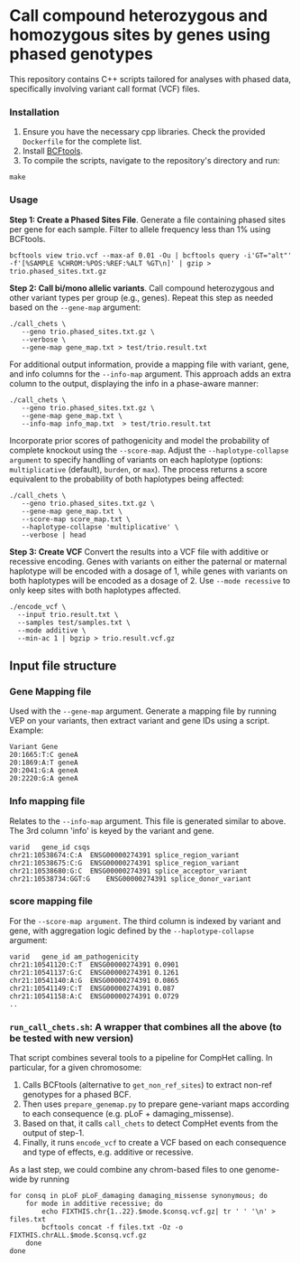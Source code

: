 # Call compound heterozygous and homozygous sites by genes using phased genotypes
This repository contains C++ scripts tailored for analyses with phased data, specifically involving variant call format (VCF) files.

### Installation
1. Ensure you have the necessary cpp libraries. Check the provided `Dockerfile` for the complete list.
2. Install [BCFtools](https://samtools.github.io/bcftools/howtos/install.html).
3. To compile the scripts, navigate to the repository's directory and run:
```
make
```

### Usage

**Step 1: Create a Phased Sites File**.
Generate a file containing phased sites per gene for each sample. Filter to allele frequency less than 1% using BCFtools.

```
bcftools view trio.vcf --max-af 0.01 -Ou | bcftools query -i'GT="alt"' -f'[%SAMPLE %CHROM:%POS:%REF:%ALT %GT\n]' | gzip > trio.phased_sites.txt.gz
```


**Step 2: Call bi/mono allelic variants**.
Call compound heterozygous and other variant types per group (e.g., genes). Repeat this step as needed based on the `--gene-map` argument:

```
./call_chets \
   --geno trio.phased_sites.txt.gz \
   --verbose \
   --gene-map gene_map.txt > test/trio.result.txt
```

For additional output information, provide a mapping file with variant, gene, and info columns for the `--info-map` argument. This approach adds an extra column to the output, displaying the info in a phase-aware manner:

```
./call_chets \
   --geno trio.phased_sites.txt.gz \
   --gene-map gene_map.txt \
   --info-map info_map.txt  > test/trio.result.txt
```

Incorporate prior scores of pathogenicity and model the probability of complete knockout using the `--score-map`. Adjust the `--haplotype-collapse argument` to specify handling of variants on each haplotype (options: `multiplicative` (default), `burden`, or `max`). The process returns a score equivalent to the probability of both haplotypes being affected:

```
./call_chets \
   --geno trio.phased_sites.txt.gz \
   --gene-map gene_map.txt \
   --score-map score_map.txt \
   --haplotype-collapse 'multiplicative' \
   --verbose | head   
```



**Step 3: Create VCF**
Convert the results into a VCF file with additive or recessive encoding. Genes with variants on either the paternal or maternal haplotype  will be encoded with a dosage of 1, while genes with variants on both haplotypes will be encoded as a dosage of 2. Use `--mode recessive` to only keep sites with both haplotypes affected.
```
./encode_vcf \
  --input trio.result.txt \
  --samples test/samples.txt \
  --mode additive \
  --min-ac 1 | bgzip > trio.result.vcf.gz
```

## Input file structure

### Gene Mapping file
Used with the `--gene-map` argument. Generate a mapping file by running VEP on your variants, then extract variant and gene IDs using a script. Example:
```
Variant Gene
20:1665:T:C geneA 
20:1869:A:T geneA 
20:2041:G:A geneA 
20:2220:G:A geneA 
```

### Info mapping file
Relates to  the `--info-map` argument. This file is generated similar to above. The 3rd column 'info' is keyed by the variant and gene.
```
varid	gene_id	csqs
chr21:10538674:C:A	ENSG00000274391	splice_region_variant
chr21:10538675:C:G	ENSG00000274391	splice_region_variant
chr21:10538680:G:C	ENSG00000274391	splice_acceptor_variant
chr21:10538734:GGT:G	ENSG00000274391	splice_donor_variant
```

### score mapping file 
For the `--score-map argument`. The third column is indexed by variant and gene, with aggregation logic defined by the `--haplotype-collapse` argument:
```
varid	gene_id	am_pathogenicity
chr21:10541120:C:T	ENSG00000274391	0.0901
chr21:10541137:G:C	ENSG00000274391	0.1261
chr21:10541140:A:G	ENSG00000274391	0.0865
chr21:10541149:C:T	ENSG00000274391	0.087
chr21:10541158:A:C	ENSG00000274391	0.0729
..
```



### `run_call_chets.sh`: A wrapper that combines all the above (to be tested with new version)
That script combines several tools to a pipeline for CompHet calling. In particular, for a given chromosome:
1. Calls BCFtools (alternative to `get_non_ref_sites`) to extract non-ref genotypes for a phased BCF.
2. Then uses `prepare_genemap.py` to prepare gene-variant maps according to each consequence (e.g. pLoF + damaging_missense).
3. Based on that, it calls `call_chets` to detect CompHet events from the output of step-1.
4. Finally, it runs `encode_vcf` to create a VCF based on each consequence and type of effects, e.g. additive or recessive.

As a last step, we could combine any chrom-based files to one genome-wide by running
```
for consq in pLoF pLoF_damaging damaging_missense synonymous; do
    for mode in additive recessive; do
        echo FIXTHIS.chr{1..22}.$mode.$consq.vcf.gz| tr ' ' '\n' > files.txt
        bcftools concat -f files.txt -Oz -o FIXTHIS.chrALL.$mode.$consq.vcf.gz
    done
done
```

